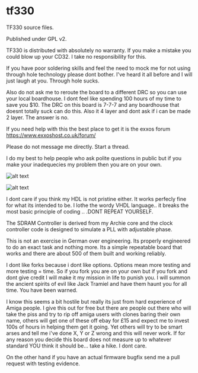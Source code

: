 # tf330

TF330 source files. 

Published under GPL v2. 

TF330 is distributed with absolutely no warranty. If you make a mistake you could blow up your CD32. I take no responsibility for this. 

If you have poor soldering skills and feel the need to mock me for not using through hole technology please dont bother. I've heard it all before and I will just laugh at you. Through hole sucks. 

Also do not ask me to reroute the board to a different DRC so you can use your local boardhouse. I dont feel like spending 100 hours of my time to save you $10. The DRC on this board is 7-7-7 and any boardhouse that doesnt totally suck can do this. Also it 4 layer and dont ask if i can be made 2 layer. The answer is no. 

If you need help with this the best place to get it is the exxos forum https://www.exxoshost.co.uk/forum/ 

Please do not message me directly. Start a thread. 

I do my best to help people who ask polite questions in public but if you make your inadequecies my problem then you are on your own. 

![alt text](https://github.com/terriblefire/tf330/raw/master/top.png "Top of board")

![alt text](https://github.com/terriblefire/tf330/raw/master/bottom.png "Bottom of board")

I dont care if you think my HDL is not pristine either. It works perfecly fine for what its intended to be. I lothe the wordy VHDL language.. it breaks the most basic principle of coding .. .DONT REPEAT YOURSELF. 

The SDRAM Controller is derived from my Archie core and the clock controller code is designed to simulate a PLL with adjustable phase. 

This is not an exercise in German over engineering. Its properly engineered to do an exact task and nothing more. Its a simple repeatable board that works and there are about 500 of them built and working reliably.

I dont like forks because i dont like options. Options mean more testing and more testing = time. So if you fork you are on your own but if you fork and dont give credit I will make it my mission in life to punish you. I will summon the ancient spirits of evil like Jack Tramiel and have them haunt you for all time. You have been warned. 

I know this seems a bit hostile but really its just from hard experience of Amiga people. I give this out for free but there are people out there who will take the piss and try to rip off amiga users with clones baring their own name, others will get one of these off ebay for £15 and expect me to invest 100s of hours in helping them get it going. Yet others will try to be smart arses and tell me i've done X, Y or Z wrong and this will never work. If for any reason you decide this board does not measure up to whatever standard YOU think it should be... take a hike. I dont care. 

On the other hand if you have an actual firmware bugfix send me a pull request with testing evidence. 
